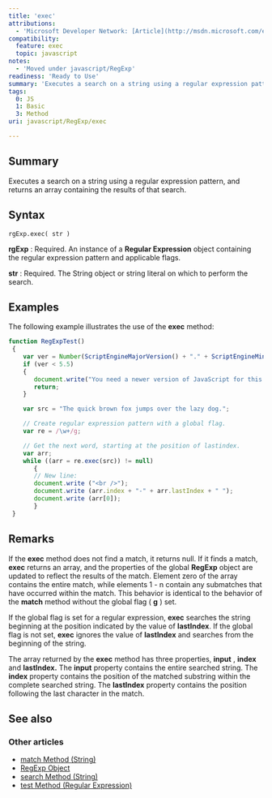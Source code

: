 ```yaml
---
title: 'exec'
attributions:
  - 'Microsoft Developer Network: [Article](http://msdn.microsoft.com/en-us/library/ie/z908hy33(v=vs.94).aspx)'
compatibility:
  feature: exec
  topic: javascript
notes:
  - 'Moved under javascript/RegExp'
readiness: 'Ready to Use'
summary: 'Executes a search on a string using a regular expression pattern, and returns an array containing the results of that search.'
tags:
  0: JS
  1: Basic
  3: Method
uri: javascript/RegExp/exec

---
```

## Summary

Executes a search on a string using a regular expression pattern, and returns an array containing the results of that search.

## Syntax

    rgExp.exec( str )

**rgExp**
:   Required. An instance of a **Regular Expression** object containing the regular expression pattern and applicable flags.

**str**
:   Required. The String object or string literal on which to perform the search.

## Examples

The following example illustrates the use of the **exec** method:

``` js
function RegExpTest()
 {
    var ver = Number(ScriptEngineMajorVersion() + "." + ScriptEngineMinorVersion())
    if (ver < 5.5)
    {
       document.write("You need a newer version of JavaScript for this to work");
       return;
    }

    var src = "The quick brown fox jumps over the lazy dog.";

    // Create regular expression pattern with a global flag.
    var re = /\w+/g;

    // Get the next word, starting at the position of lastindex.
    var arr;
    while ((arr = re.exec(src)) != null)
       {
       // New line:
       document.write ("<br />");
       document.write (arr.index + "-" + arr.lastIndex + " ");
       document.write (arr[0]);
       }
 }
```

## Remarks

If the **exec** method does not find a match, it returns null. If it finds a match, **exec** returns an array, and the properties of the global **RegExp** object are updated to reflect the results of the match. Element zero of the array contains the entire match, while elements 1 - n contain any submatches that have occurred within the match. This behavior is identical to the behavior of the **match** method without the global flag ( **g** ) set.

If the global flag is set for a regular expression, **exec** searches the string beginning at the position indicated by the value of **lastIndex**. If the global flag is not set, **exec** ignores the value of **lastIndex** and searches from the beginning of the string.

The array returned by the **exec** method has three properties, **input** , **index** and **lastIndex.** The **input** property contains the entire searched string. The **index** property contains the position of the matched substring within the complete searched string. The **lastIndex** property contains the position following the last character in the match.

## See also

### Other articles

-   [match Method (String)](/javascript/String/match)
-   [RegExp Object](/javascript/RegExp)
-   [search Method (String)](/javascript/String/search)
-   [test Method (Regular Expression)](/javascript/regular_expression/test)


